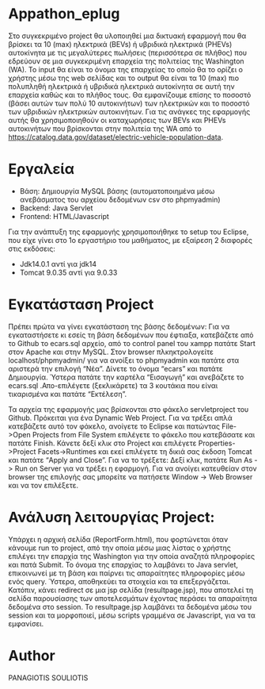 # Appathon_eplug

Στο συγκεκριμένο project θα υλοποιηθεί μια δικτυακή εφαρμογή που θα βρίσκει τα 10 (max) ηλεκτρικά (BEVs) ή υβριδικά ηλεκτρικά (PHEVs) αυτοκίνητα με τις μεγαλύτερες πωλήσεις (περισσότερα σε πλήθος) που εδρεύουν σε μια συγκεκριμένη επαρχεία της πολιτείας της Washington (WA). Το input θα είναι το όνομα της επαρχείας το οποίο θα το ορίζει ο χρήστης μέσω της web σελίδας και το output θα είναι τα 10 (max) πιο πολυπληθή ηλεκτρικά ή υβριδικά ηλεκτρικά αυτοκίνητα σε αυτή την επαρχεία καθώς και το πλήθος τους. Θα εμφανίζουμε επίσης το ποσοστό (βάσει αυτών των πολύ 10 αυτοκινήτων) των ηλεκτρικών και το ποσοστό των υβριδικών ηλεκτρικών αυτοκινήτων. Για τις ανάγκες της εφαρμογής αυτής θα χρησιμοποιηθούν οι καταχωρήσεις των BEVs και PHEVs αυτοκινήτων που βρίσκονται στην πολιτεία της WA από το https://catalog.data.gov/dataset/electric-vehicle-population-data.

# Εργαλεία

* Βάση: Δημιουργία MySQL βάσης (αυτοματοποιημένα μέσω ανεβάσματος του αρχείου δεδομένων csv στο phpmyadmin)
* Backend: Java Servlet
* Frontend: HTML/Javascript

Για την ανάπτυξη της εφαρμογής χρησιμοποιήθηκε το setup του Eclipse, που είχε γίνει στο 1ο εργαστήριο του μαθήματος, με εξαίρεση 2 διαφορές στις εκδόσεις:
* Jdk14.0.1 αντί για jdk14
* Tomcat 9.0.35 αντί για 9.0.33

# Εγκατάσταση Project
Πρέπει πρώτα να γίνει εγκατάσταση της βάσης δεδομένων:
Για να εγκαταστήσετε κι εσείς τη βάση δεδομένων που έφτιαξα, κατεβάζετε από το Github το ecars.sql αρχείο, από το control panel του xampp πατάτε Start στον Apache και στην MySQL. Στον browser πλκηκτρολογείτε localhost/phpmyadmin/ για να ανοίξει το phpmyadmin και πατάτε στα αριστερά την επιλογή “Νέα”. Δίνετε το όνομα “ecars” και πατάτε Δημιουργία. Ύστερα πατάτε την καρτέλα “Εισαγωγή” και ανεβάζετε το ecars.sql .Απο-επιλέγετε (ξεκλικάρετε) τα 3 κουτάκια που είναι τικαρισμένα και πατάτε “Εκτέλεση”.

Τα αρχεία της εφαρμογής μας βρίσκονται στο φάκελο servletproject του Github. Πρόκειται για ένα Dynamic Web Project. Για να τρέξει απλά κατεβάζετε αυτό τον φάκελο, ανοίγετε το Eclipse και πατώντας File->Open Projects from File System επιλέγετε το φάκελο που κατεβάσατε και πατάτε Finish. Κάνετε δεξί κλικ στο Project και επιλέγετε Properties->Project Facets->Runtimes και εκεί επιλέγετε τη δικιά σας έκδοση Tomcat και πατάτε “Apply and Close”. Για να το τρέξετε: Δεξί κλικ, πατάτε Run As -> Run on Server για να τρέξει η εφαρμογή. Για να ανοίγει κατευθείαν στον browser της επιλογής σας μπορείτε να πατήσετε Window -> Web Browser και να τον επιλέξετε.  

# Ανάλυση λειτουργίας Project:
Yπάρχει η αρχική σελίδα (ReportForm.html), που φορτώνεται όταν κάνουμε run το project, από την οποία μέσω μιας λίστας ο χρήστης επιλέγει την επαρχία της Washington για την οποία αναζητά πληροφορίες και πατά Submit. Το όνομα της επαρχίας το λαμβάνει το Java servlet, επικοινωνεί με τη βάση και παίρνει τις απαραίτητες πληροφορίες μέσω ενός query. Ύστερα, αποθηκεύει τα στοιχεία και τα επεξεργάζεται. Κατόπιν, κάνει redirect σε μια jsp σελίδα (resultpage.jsp), που αποτελεί τη σελίδα παρουσίασης  των αποτελεσμάτων έχοντας περάσει τα απαραίτητα δεδομένα στο session. Το resultpage.jsp λαμβάνει τα δεδομένα μέσω του session και τα μορφοποιεί, μέσω scripts γραμμένα σε Javascript, για να τα εμφανίσει.

# Author

PANAGIOTIS SOULIOTIS
